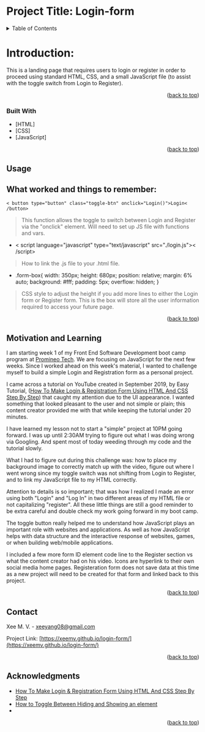<div id="top"></div>

# Project Title: Login-form


<!-- TABLE OF CONTENTS -->
<details>
  <summary>Table of Contents</summary>
  <ol>
    <li>
      <a href="#Introduction">Introduction About The Project</a>
      <ul>
        <li><a href="#built-with">Built With</a></li>
      </ul>
    </li>
    <!--<li>
      <a href="#getting-started">Getting Started</a>
      <ul>
        <li><a href="#prerequisites">Prerequisites</a></li>
        <li><a href="#installation">Installation</a></li>-->
      </ul>
    </li>
    <li><a href="#usage">Usage</a></li>
    <!--<li><a href="#roadmap">Roadmap</a></li>-->
    <!--<li><a href="#contributing">Contributing</a></li>-->
   <!-- <li><a href="#license">License</a></li>-->
    <li><a href="#Motivation and Learning">Motivation and Learning</a></li>
    <li><a href="#contact">Contact</a></li>
    <li><a href="#acknowledgments">Acknowledgments</a></li>
  </ol>
</details>

<!-- Introduction ABOUT THE PROJECT -->
# Introduction:
This is a landing page that requires users to login or register in order to proceed using standard HTML, CSS, and a small JavaScript file (to assist with the toggle switch from Login to Register). 

<p align="right">(<a href="#top">back to top</a>)</p>

### Built With

* [HTML]
* [CSS]
* [JavaScript]


<p align="right">(<a href="#top">back to top</a>)</p>



<!-- GETTING STARTED 
## Getting Started

This is an example of how you may give instructions on setting up your project locally.
To get a local copy up and running follow these simple example steps.

### Prerequisites

This is an example of how to list things you need to use the software and how to install them.
* npm
  ```sh
  npm install npm@latest -g
  ```

### Installation

1. Get a free API Key at [https://example.com](https://example.com)
2. Clone the repo
   ```sh
   git clone https://github.com/github_username/repo_name.git
   ```
3. Install NPM packages
   ```sh
   npm install
   ```
4. Enter your API in `config.js`
   ```js
   const API_KEY = 'ENTER YOUR API';
   ```
<p align="right">(<a href="#top">back to top</a>)</p> -->



<!--USAGE EXAMPLES-->
## Usage
What worked and things to remember: 
-
    < button type="button" class="toggle-btn" onclick="Login()">Login< /button> 
> This function allows the toggle to switch between Login and Register via the "onclick" element. Will need to set up JS file with functions and vars.
-
    < script language="javascript" type="text/javascript" src="./login.js">< /script> 
> How to link the .js file to your .html file.
- 
    .form-box{ 
    width: 350px;
    height: 680px;
    position: relative;
    margin: 6% auto;
    background: #fff;
    padding: 5px;
   overflow: hidden;
   }
> CSS style to adjust the height if you add more lines to either the Login form or Register form. This is the box will store all the user information required to access your future page.






<p align="right">(<a href="#top">back to top</a>)</p> 



<!-- ROADMAP 
## Roadmap

- [] Feature 1
- [] Feature 2
- [] Feature 3
    - [] Nested Feature

See the [open issues](https://github.com/github_username/repo_name/issues) for a full list of proposed features (and known issues).

<p align="right">(<a href="#top">back to top</a>)</p>-->



<!-- CONTRIBUTING
## Contributing

Contributions are what make the open source community such an amazing place to learn, inspire, and create. Any contributions you make are **greatly appreciated**.

If you have a suggestion that would make this better, please fork the repo and create a pull request. You can also simply open an issue with the tag "enhancement".
Don't forget to give the project a star! Thanks again!

1. Fork the Project
2. Create your Feature Branch (`git checkout -b feature/AmazingFeature`)
3. Commit your Changes (`git commit -m 'Add some AmazingFeature'`)
4. Push to the Branch (`git push origin feature/AmazingFeature`)
5. Open a Pull Request

<p align="right">(<a href="#top">back to top</a>)</p>-->

<!-- Motivation and Learning
 What was your motivation?
 Why did you build this project?
 What problem does it solve?
 What did you learn?
 What makes your project stand out? If your project has a lot of features, consider adding a "Features" section and listing them here.-->
 
## Motivation and Learning
I am starting week 1 of my Front End Software Development boot camp program at <a href="https://www.promineotech.com/">Promineo Tech</a>. We are focusing on JavaScript for the next few weeks. Since I worked ahead on this week's material, I wanted to challenge myself to build a simple Login and Registration form as a personal project.  
<p>I came across a tutorial on YouTube created in September 2019, by Easy Tutorial, (<a href="https://lnkd.in/eSmvp9Hc">How To Make Login & Registration Form Using HTML And CSS Step By Step</a>) that caught my attention due to the UI appearance. I wanted something that looked pleasant to the user and not simple or plain; this content creator provided me with that while keeping the tutorial under 20 minutes.</p> 

<p>I have learned my lesson not to start a "simple" project at 10PM going forward. I was up until 2:30AM trying to figure out what I was doing wrong via Googling. And spent most of today weeding through my code and the tutorial slowly.</p>

What I had to figure out during this challenge was: how to place my background image to correctly match up with the video, figure out where I went wrong since my toggle switch was not shifting from Login to Register, and to link my JavaScript file to my HTML correctly.
<p>Attention to details is so important; that was how I realized I made an error using both "Login" and "Log In" in two different areas of my HTML file or not capitalizing "register". All these little things are still a good reminder to be extra careful and double check my work going forward in my boot camp.
</p>
<p>The toggle button really helped me to understand how JavaScript plays an important role with websites and applications. As well as how JavaScript helps with data structure and the interactive response of websites, games, or when building web/mobile applications.</p>
<p>I included a few more form ID element code line to the Register section vs what the content creator had on his video. Icons are hyperlink to their own social media home pages. Registeration form does not save data at this time as a new project will need to be created for that form and linked back to this project. </p>

<p align="right">(<a href="#top">back to top</a>)</p>

<!-- CONTACT -->
## Contact

Xee M. V. - xeeyang08@gmail.com

Project Link: [https://xeemv.github.io/login-form/](https://xeemv.github.io/login-form/)

<p align="right">(<a href="#top">back to top</a>)</p>



<!-- ACKNOWLEDGMENTS -->
## Acknowledgments

* []()<a href="https://lnkd.in/eSmvp9Hc">How To Make Login & Registration Form Using HTML And CSS Step By Step</a>
* []()<a href="https://www.w3schools.com/howto/howto_js_toggle_hide_show.asp">How to Toggle Between Hiding and Showing an element</a>
* []()

<p align="right">(<a href="#top">back to top</a>)</p>

